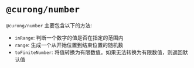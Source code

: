 # `@curong/number`


`@curong/number` 主要包含以下的方法:

- `inRange`: 判断一个数字的值是否在指定的范围内
- `range`: 生成一个从开始位置到结束位置的随机数
- `toFiniteNumber`: 将值转换为有限数值。如果无法转换为有限数值，则返回默认值
